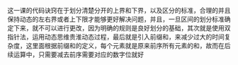 这一课的代码诀窍在于划分清楚分开的上界和下界，以及区分的标准，合理的并且保持动态的左右界或者上下限才能够更好解决问题，并且，一旦区间的划分标准确定下来，就不可以进行更改，因为明确的规则是良好划分的基础，其次就是使用双指针法，运用动态思维贵淮动态过程，最后就是引入前缀和，来减少过大的时间复杂度，这里面根据前缀和的定义，每个元素就是原来前序所有元素的和，故而在后续运算中，只需要减去前序需要对应的数字位就好